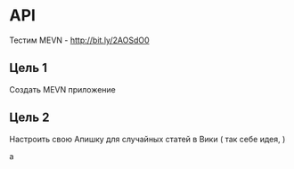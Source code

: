 # API
Тестим MEVN - http://bit.ly/2AOSdO0


## Цель 1
Создать MEVN приложение

## Цель 2
Настроить свою Апишку для случайных статей в Вики ( так себе идея, )

a